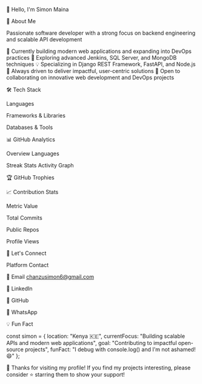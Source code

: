 👋 Hello, I'm Simon Maina

  
  



🚀 About Me

Passionate software developer with a strong focus on backend engineering and scalable API development


🔭 Currently building modern web applications and expanding into DevOps practices
🌱 Exploring advanced Jenkins, SQL Server, and MongoDB techniques
💡 Specializing in Django REST Framework, FastAPI, and Node.js
🎯 Always driven to deliver impactful, user-centric solutions
🤝 Open to collaborating on innovative web development and DevOps projects


🛠️ Tech Stack


Languages

Frameworks & Libraries

Databases & Tools




📊 GitHub Analytics





Overview
Languages














Streak Stats
Activity Graph










🏆 GitHub Trophies

  
  



📈 Contribution Stats





Metric
Value



Total Commits



Public Repos



Profile Views






🤝 Let's Connect





Platform
Contact



📧 Email
chanzusimon6@gmail.com


💼 LinkedIn



🐙 GitHub



💬 WhatsApp






💡 Fun Fact


const simon = {
    location: "Kenya 🇰🇪",
    currentFocus: "Building scalable APIs and modern web applications",
    goal: "Contributing to impactful open-source projects",
    funFact: "I debug with console.log() and I'm not ashamed! 😄"
};






💖 Thanks for visiting my profile!
If you find my projects interesting, please consider ⭐ starring them to show your support!
